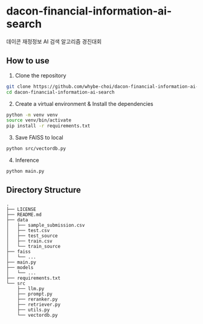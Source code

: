 # dacon-financial-information-ai-search
데이콘 재정정보 AI 검색 알고리즘 경진대회

## How to use
1. Clone the repository
```bash
git clone https://github.com/whybe-choi/dacon-financial-information-ai-search.git
cd dacon-financial-information-ai-search
```

2. Create a virtual environment & Install the dependencies
```bash
python -m venv venv
source venv/bin/activate
pip install -r requirements.txt
```

3. Save FAISS to local
```bash
python src/vectordb.py
```

4. Inference
```bash
python main.py
```

## Directory Structure
```
.
├── LICENSE
├── README.md
├── data
│   ├── sample_submission.csv
│   ├── test.csv
│   ├── test_source
│   ├── train.csv
│   └── train_source
├── faiss
│   └── ...
├── main.py
├── models
│   └── ...
├── requirements.txt
└── src
    ├── llm.py
    ├── prompt.py
    ├── reranker.py
    ├── retriever.py
    ├── utils.py
    └── vectordb.py
```